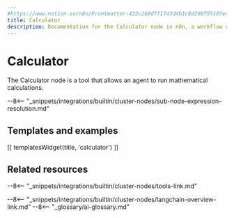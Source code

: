 ```yaml
---
#https://www.notion.so/n8n/Frontmatter-432c2b8dff1f43d4b1c8d20075510fe4
title: Calculator
description: Documentation for the Calculator node in n8n, a workflow automation platform. Includes details of operations and configuration, and links to examples and credentials information.
---
```


# Calculator

The Calculator node is a tool that allows an agent to run mathematical calculations.

--8<-- "_snippets/integrations/builtin/cluster-nodes/sub-node-expression-resolution.md"

## Templates and examples

<!-- see https://www.notion.so/n8n/Pull-in-templates-for-the-integrations-pages-37c716837b804d30a33b47475f6e3780 -->
[[ templatesWidget(title, 'calculator') ]]

## Related resources

--8<-- "_snippets/integrations/builtin/cluster-nodes/tools-link.md"

--8<-- "_snippets/integrations/builtin/cluster-nodes/langchain-overview-link.md"
--8<-- "_glossary/ai-glossary.md"
